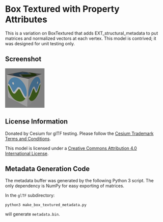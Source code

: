 # Box Textured with Property Attributes

This is a variation on BoxTextured that adds EXT_structural_metadata to put matrices and normalized vectors at each vertex. This model is contrived; it was designed for unit testing only.

## Screenshot

![screenshot](screenshot/screenshot.png)

## License Information

Donated by Cesium for glTF testing. Please follow the [Cesium Trademark Terms and Conditions](https://github.com/AnalyticalGraphicsInc/cesium/wiki/CesiumTrademark.pdf).

This model is licensed under a [Creative Commons Attribution 4.0 International License](http://creativecommons.org/licenses/by/4.0/).

## Metadata Generation Code

The metadata buffer was generated by the following Python 3 script. The only dependency is NumPy for easy exporting of matrices.

In the `glTF` subdirectory:

```
python3 make_box_textured_metadata.py
```

will generate `metadata.bin`.
